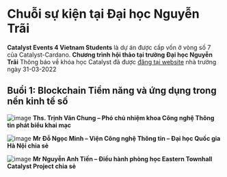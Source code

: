 Chuỗi sự kiện tại Đại học Nguyễn Trãi
==========

**Catalyst Events 4 Vietnam Students** là dự án được cấp vốn ở vòng số 7 của Catalyst-Cardano.
**Chương trình hội thảo tại trường Đại học Nguyễn Trãi**
Thông báo về khóa học Catalyst đã được [đăng tại website](http://daihocnguyentrai.edu.vn/hoi-thao-blockchain-tiem-nang-va-ung-dung-trong-nen-kinh-te-so/?fbclid=IwAR18DERe5P4-_W_k7c8QQdwEwgLQTFXl28utTgksBSFrUaSc_FZLDmaiUwg ) nhà trường ngày 31-03-2022

## Buổi 1: Blockchain Tiềm năng và ứng dụng trong nền kinh tế số ##

![image](https://user-images.githubusercontent.com/34856010/161673696-bcc1be95-71a0-49f7-ac32-4b50f84ea58e.png)
**Ths. Trịnh Văn Chung – Phó chủ nhiệm khoa Công nghệ Thông tin phát biểu khai mạc**

![image](https://user-images.githubusercontent.com/34856010/161676341-02f8e32f-031f-4365-a1a5-b9956934fb33.png)
**Mr Đỗ Ngọc Minh – Viện Công nghệ Thông tin – Đại học Quốc gia Hà Nội chia sẻ**

![image](https://user-images.githubusercontent.com/34856010/161676414-91f8ba4c-2d64-458a-85a7-4552c230302b.png)
**Mr Nguyễn Anh Tiến – Điều hành phòng học Eastern Townhall Catalyst Project chia sẻ**




 
